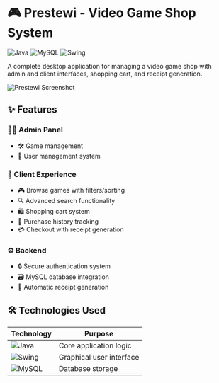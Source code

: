# 🎮 Prestewi - Video Game Shop System

![Java](https://img.shields.io/badge/Java-17-blue?logo=java)
![MySQL](https://img.shields.io/badge/MySQL-8.0-orange?logo=mysql)
![Swing](https://img.shields.io/badge/Java%20Swing-GUI-yellowgreen)

A complete desktop application for managing a video game shop with admin and client interfaces, shopping cart, and receipt generation.

![Prestewi Screenshot](![image](https://github.com/user-attachments/assets/321ecc87-9c07-428d-a0f5-dec8dfa650ac)
) 

## ✨ Features

### 👨‍💻 Admin Panel
- 🛠️ Game management
- 👥 User management system


### 🛒 Client Experience
- 🎮 Browse games with filters/sorting
- 🔍 Advanced search functionality
- 🛍️ Shopping cart system
- 📝 Purchase history tracking
- 💳 Checkout with receipt generation

### ⚙️ Backend
- 🔒 Secure authentication system
- 🗃️ MySQL database integration
- 📄 Automatic receipt generation


## 🛠️ Technologies Used

| Technology | Purpose |
|------------|---------|
| ![Java](https://img.shields.io/badge/-Java-007396?logo=java&logoColor=white) | Core application logic |
| ![Swing](https://img.shields.io/badge/-Swing-4EAA25) | Graphical user interface |
| ![MySQL](https://img.shields.io/badge/-MySQL-4479A1?logo=mysql&logoColor=white) | Database storage |

